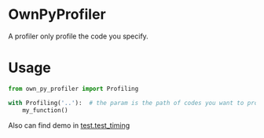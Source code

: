 # OwnPyProfiler
A profiler only profile the code you specify.

# Usage

``` python
from own_py_profiler import Profiling

with Profiling('..'):  # the param is the path of codes you want to profile.
    my_function()
```

Also can find demo in [test.test_timing](https://github.com/weidwonder/OwnPyProfiler/blob/master/test/test_timing.py)
